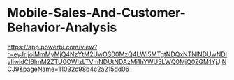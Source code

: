 # Mobile-Sales-And-Customer-Behavior-Analysis

 https://app.powerbi.com/view?r=eyJrIjoiMmMyMjQ4NzYtM2UwOS00MzQ4LWI5MTgtNDQxNTNlNDUwNDIyIiwidCI6ImM2ZTU0OWIzLTVmNDUtNDAzMi1hYWU5LWQ0MjQ0ZGM1YjJjNCJ9&pageName=11032c98b4c2a215dd06
